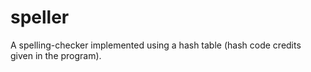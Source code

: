 # speller
A spelling-checker implemented using a hash table (hash code credits given in the program). 
